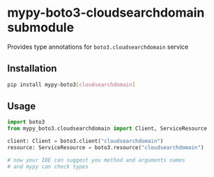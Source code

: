 # mypy-boto3-cloudsearchdomain submodule

Provides type annotations for `boto3.cloudsearchdomain` service

## Installation

```bash
pip install mypy-boto3[cloudsearchdomain]
```

## Usage

```python
import boto3
from mypy_boto3.cloudsearchdomain import Client, ServiceResource

client: Client = boto3.client("cloudsearchdomain")
resource: ServiceResource = boto3.resource("cloudsearchdomain")

# now your IDE can suggest you method and arguments names
# and mypy can check types
```

